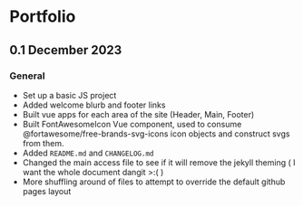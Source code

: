 # Portfolio

## 0.1 December 2023

### General

- Set up a basic JS project
- Added welcome blurb and footer links
- Built vue apps for each area of the site (Header, Main, Footer)
- Built FontAwesomeIcon Vue component, used to consume @fortawesome/free-brands-svg-icons icon objects and construct svgs from them.
- Added `README.md` and `CHANGELOG.md`
- Changed the main access file to see if it will remove the jekyll theming ( I want the whole document dangit >:( )
- More shuffling around of files to attempt to override the default github pages layout